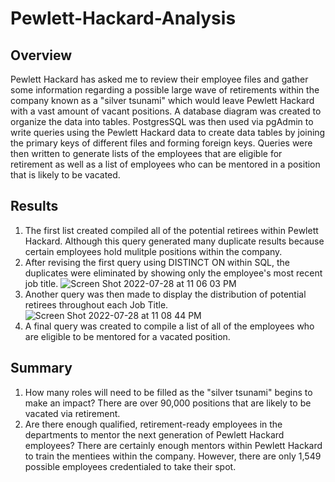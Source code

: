 # Pewlett-Hackard-Analysis

## Overview
Pewlett Hackard has asked me to review their employee files and gather some information regarding a possible large wave of retirements within the company known as a "silver tsunami" which would leave Pewlett Hackard with a vast amount of vacant positions. A database diagram was created to organize the data into tables. PostgresSQL was then used via pgAdmin to write queries using the Pewlett Hackard data to create data tables by joining the primary keys of different files and forming foreign keys. Queries were then written to generate lists of the employees that are eligible for retirement as well as a list of employees who can be mentored in a position that is likely to be vacated. 

## Results
1. The first list created compiled all of the potential retirees within Pewlett Hackard. Although this query generated many duplicate results because certain employees hold mulitple positions within the company.
2. After revising the first query using DISTINCT ON within SQL, the duplicates were eliminated by showing only the employee's most recent job title.
![Screen Shot 2022-07-28 at 11 06 03 PM](https://user-images.githubusercontent.com/108902185/181674527-3acbd679-26bf-4167-9cc8-3a5a2ca0baa5.png)
3. Another query was then made to display the distribution of potential retirees throughout each Job Title.
![Screen Shot 2022-07-28 at 11 08 44 PM](https://user-images.githubusercontent.com/108902185/181674941-fdbb1ab1-d112-470d-be1e-6ada2d62c4e8.png)
4. A final query was created to compile a list of all of the employees who are eligible to be mentored for a vacated position.

## Summary
1. How many roles will need to be filled as the "silver tsunami" begins to make an impact?
  There are over 90,000 positions that are likely to be vacated via retirement.
2. Are there enough qualified, retirement-ready employees in the departments to mentor the next generation of Pewlett Hackard employees?
  There are certainly enough mentors within Pewlett Hackard to train the mentiees within the company. However, there are only 1,549 possible employees credentialed to take their spot. 
